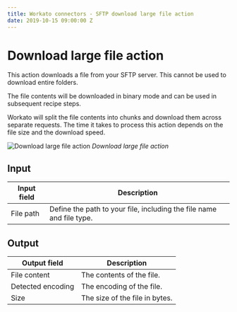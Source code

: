 ```yaml
---
title: Workato connectors - SFTP download large file action
date: 2019-10-15 09:00:00 Z
---
```


# Download large file action

This action downloads a file from your SFTP server. This cannot be used to download entire folders.

The file contents will be downloaded in binary mode and can be used in subsequent recipe steps.

Workato will split the file contents into chunks and download them across separate requests. The time it takes to process this action depends on the file size and the download speed.

![Download large file action](~@img/connectors/sftp/download-large-file-action.png)
*Download large file action*

## Input

| Input field | Description                                                          |
| ----------- | -------------------------------------------------------------------- |
| File path   | Define the path to your file, including the file name and file type. |

## Output

| Output field      | Description                    |
| ----------------- | ------------------------------ |
| File content      | The contents of the file.      |
| Detected encoding | The encoding of the file.      |
| Size              | The size of the file in bytes. |
